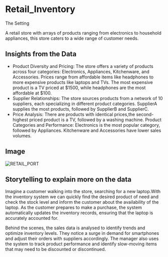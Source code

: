 # Retail_Inventory
The Setting

A retail store with arrays of products ranging from electronics to household appliances, this store caters to a wide range of customer needs. 

## Insights from the Data

- Product Diversity and Pricing:
The store offers a variety of products across four categories: Electronics, Appliances, Kitchenware, and Accessories.
Prices range from affordable items like headphones to more expensive products like laptops and TVs.
The most expensive product is a TV priced at $1500, while headphones are the most affordable at $100.
- Supplier Relationships:
The store sources products from a network of 10 suppliers, each specializing in different product categories.
SupplierA supplies the most products, followed by SupplierB and SupplierC.
- Price Analysis:
There are products with identical prices,the second-highest priced product is a TV, followed by a washing machine.
Product Categories and Performance:
Electronics is the most popular category, followed by Appliances.
Kitchenware and Accessories have lower sales volumes.
## Image

![RETAIL_PORT](https://github.com/user-attachments/assets/65120631-2be0-4c96-a7d8-b424ff6cbd0d)

## Storytelling to explain more on the data
Imagine a customer walking into the store, searching for a new laptop.With the inventory system we can quickly find the desired product of need and check the stock level and inform the customer about the availability of the laptop. As the customer prepares to make a purchase, the system automatically updates the inventory records, ensuring that the laptop is accurately accounted for.

Behind the scenes, the sales data is analysed to identify trends and optimize inventory levels. They notice a surge in demand for smartphones and adjust their orders with suppliers accordingly. The manager also uses the system to track product performance and identify slow-moving items that may need to be discounted or discontinued.


